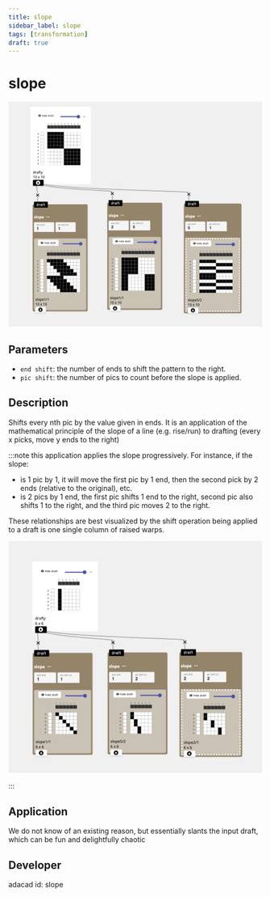 ```yaml
---
title: slope
sidebar_label: slope
tags: [transformation]
draft: true
---
```

# slope
![file](./img/slope.png)

## Parameters
- `end shift`: the number of ends to shift the pattern to the right.
- `pic shift`: the number of pics to count before the slope is applied. 



## Description

Shifts every nth pic by the value given in ends. It is an application of the mathematical principle of the slope of a line (e.g. rise/run) to drafting (every x picks, move y ends to the right)

:::note
this application applies the slope progressively. For instance, if the slope:
-  is 1 pic by 1, it will move the first pic by 1 end, then the second pick by 2 ends (relative to the original), etc.
- is 2 pics by 1 end, the first pic shifts 1 end to the right, second pic also shifts 1 to the right, and the third pic moves 2 to the right. 

These relationships are best visualized by the shift operation being applied to a draft is one single column of raised warps. 

![file](./img/slope_helper.png)


:::

## Application
We do not know of an existing reason, but essentially slants the input draft, which can be fun and delightfully chaotic

## Developer
adacad id: slope
